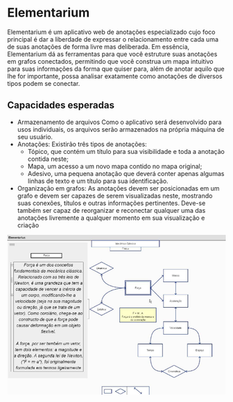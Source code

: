 # Elementarium
Elementarium é um aplicativo web de anotações especializado cujo foco principal é dar a liberdade de expressar o relacionamento entre cada uma de suas anotações de forma 
livre mas deliberada. Em essência, Elementarium dá as ferramentas para que você estruture suas anotações em grafos conectados, permitindo que você construa um mapa 
intuitivo para suas informações da forma que quiser para, além de anotar aquilo que lhe for importante, possa analisar exatamente como anotações de diversos tipos 
podem se conectar.

## Capacidades esperadas

* Armazenamento de arquivos Como o aplicativo será desenvolvido para usos individuais, os arquivos serão armazenados na própria máquina de seu usuário. 
* Anotações: Existirão três tipos de anotações: 
	* Tópico, que contém um tı́tulo para sua visibilidade e toda a anotação contida neste; 
	* Mapa, um acesso a um novo mapa contido no mapa original; 
	* Adesivo, uma pequena anotação que deverá conter apenas algumas linhas de texto e um tı́tulo para sua identificação. 
* Organização em grafos: As anotações devem ser posicionadas em um grafo e devem ser capazes de serem visualizadas neste, mostrando suas conexões, tı́tulos e outras informações pertinentes. Deve-se também ser capaz de reorganizar e reconectar qualquer uma das anotações livremente a qualquer momento em sua visualização e criação

![Exemplo de protótipo](prototipo.png)
